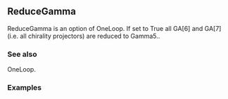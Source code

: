 ##  ReduceGamma 

ReduceGamma is an option of OneLoop. If set to True all GA[6] and GA[7] (i.e. all chirality projectors) are reduced to Gamma5..

###  See also 

OneLoop.

###  Examples 